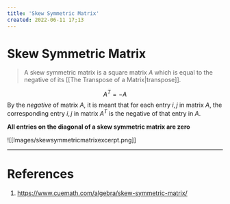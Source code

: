 ```yaml
---
title: 'Skew Symmetric Matrix'
created: 2022-06-11 17;13
---
```

# Skew Symmetric Matrix
> A skew symmetric matrix is a square matrix $A$ which is equal to the negative of its [[The Transpose of a Matrix|transpose]].

$$A^T=-A$$
By the *negative* of matrix $A$, it is meant that for each entry $i,j$ in matrix $A$, the corresponding entry $i,j$ in matrix $A^T$ is the negative of that entry in $A$.

**All entries on the diagonal of a skew symmetric matrix are zero**

![[Images/skewsymmetricmatrixexcerpt.png]]

---
# References
1. https://www.cuemath.com/algebra/skew-symmetric-matrix/